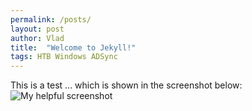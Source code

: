 ```yaml
---
permalink: /posts/
layout: post
author: Vlad
title:  "Welcome to Jekyll!"
tags: HTB Windows ADSync
---
```

This is a test
... which is shown in the screenshot below:
![My helpful screenshot](/assets/images/screenshot.png.jpg)
